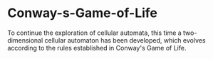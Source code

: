 # Conway-s-Game-of-Life
 To continue the exploration of cellular automata, this time a two-dimensional cellular automaton has been developed, which evolves according to the rules established in Conway's Game of Life.
